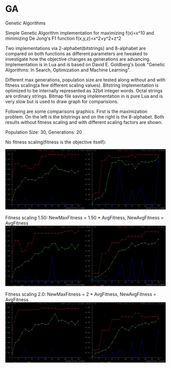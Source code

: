# GA
Genetic Algorithms

Simple Genetic Algorithm implementation for maximizing f(x)=x^10 and minimizing De Jong's F1 function f(x,y,z)=x^2+y^2+z^2

Two implementations via 2-alphabet(bitstrings) and 8-alphabet are compared on both functions as different parameters are tweaked to investigate how the objective changes as generations are advancing. Implementation is in Lua and is based on David E. Goldberg's book "Genetic Algorithms: In Search, Optimization and Machine Learning".

Different max generations, population size are tested along without and with fitness scaling(a few different scaling values). Bitstring implementation is optimized to be internally represented as 32bit integer words. Octal strings are ordinary strings. Bitmap file saving implementation in is pure Lua and is very slow but is used to draw graph for comparisions.

Following are some comparisons graphics. First is the maximization problem. On the left is the bitstrings and on the right is the 8-alphabet. Both results without fitness scaling and with different scaling factors are shown.

Population Size: 30, Generations: 20

No fitness scaling(fitness is the objective itself):

![](POP30_GEN20.jpg?raw=true "Title")

Fitness scaling 1.50: NewMaxFitness = 1.50 * AvgFitness, NewAvgFitness = AvgFitness
![](POP30_GEN20_SCALE1.50.jpg?raw=true "Title")

Fitness scaling 2.0: NewMaxFitness = 2 * AvgFitness, NewAvgFitness = AvgFitness
![](POP30_GEN20_SCALE2.00.jpg?raw=true "Title")
